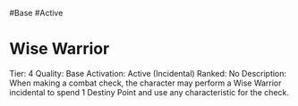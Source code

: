 #Base 
#Active 

# Wise Warrior
Tier: 4
Quality: Base
Activation: Active (Incidental)
Ranked: No
Description: When making a combat check, the character may perform a Wise Warrior incidental to spend 1 Destiny Point and use any characteristic for the check.